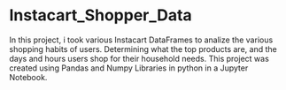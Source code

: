 # Instacart_Shopper_Data
In this project, i took various Instacart DataFrames to analize the various shopping habits of users. Determining what the top products are, and the days and hours users shop for their household needs. This project was created using Pandas and Numpy Libraries in python in a Jupyter Notebook.
